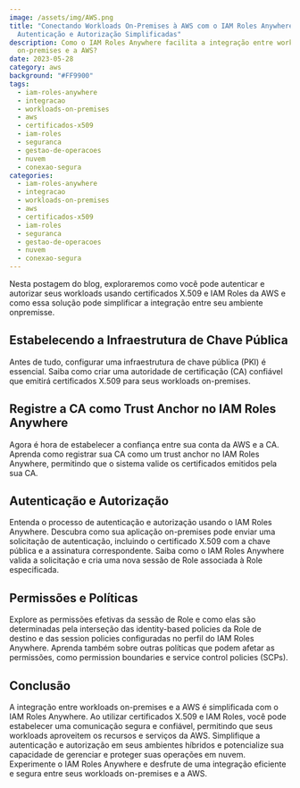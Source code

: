 ```yaml
---
image: /assets/img/AWS.png
title: "Conectando Workloads On-Premises à AWS com o IAM Roles Anywhere:
  Autenticação e Autorização Simplificadas"
description: Como o IAM Roles Anywhere facilita a integração entre workloads
  on-premises e a AWS?
date: 2023-05-28
category: aws
background: "#FF9900"
tags:
  - iam-roles-anywhere
  - integracao
  - workloads-on-premises
  - aws
  - certificados-x509
  - iam-roles
  - seguranca
  - gestao-de-operacoes
  - nuvem
  - conexao-segura
categories:
  - iam-roles-anywhere
  - integracao
  - workloads-on-premises
  - aws
  - certificados-x509
  - iam-roles
  - seguranca
  - gestao-de-operacoes
  - nuvem
  - conexao-segura
---
```

Nesta postagem do blog, exploraremos como você pode autenticar e autorizar seus workloads usando certificados X.509 e IAM Roles da AWS e como essa solução pode simplificar a integração entre seu ambiente onpremisse.

## Estabelecendo a Infraestrutura de Chave Pública

Antes de tudo, configurar uma infraestrutura de chave pública (PKI) é essencial. Saiba como criar uma autoridade de certificação (CA) confiável que emitirá certificados X.509 para seus workloads on-premises.

## Registre a CA como Trust Anchor no IAM Roles Anywhere

Agora é hora de estabelecer a confiança entre sua conta da AWS e a CA. Aprenda como registrar sua CA como um trust anchor no IAM Roles Anywhere, permitindo que o sistema valide os certificados emitidos pela sua CA.

## Autenticação e Autorização

Entenda o processo de autenticação e autorização usando o IAM Roles Anywhere. Descubra como sua aplicação on-premises pode enviar uma solicitação de autenticação, incluindo o certificado X.509 com a chave pública e a assinatura correspondente. Saiba como o IAM Roles Anywhere valida a solicitação e cria uma nova sessão de Role associada à Role especificada.

## Permissões e Políticas

Explore as permissões efetivas da sessão de Role e como elas são determinadas pela interseção das identity-based policies da Role de destino e das session policies configuradas no perfil do IAM Roles Anywhere. Aprenda também sobre outras políticas que podem afetar as permissões, como permission boundaries e service control policies (SCPs).

## Conclusão

A integração entre workloads on-premises e a AWS é simplificada com o IAM Roles Anywhere. Ao utilizar certificados X.509 e IAM Roles, você pode estabelecer uma comunicação segura e confiável, permitindo que seus workloads aproveitem os recursos e serviços da AWS. Simplifique a autenticação e autorização em seus ambientes híbridos e potencialize sua capacidade de gerenciar e proteger suas operações em nuvem. Experimente o IAM Roles Anywhere e desfrute de uma integração eficiente e segura entre seus workloads on-premises e a AWS.